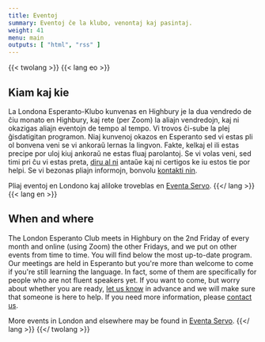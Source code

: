 ```yaml
---
title: Eventoj
summary: Eventoj ĉe la klubo, venontaj kaj pasintaj.
weight: 41
menu: main
outputs: [ "html", "rss" ]
---
```


{{< twolang >}}
  {{< lang eo >}}
## Kiam kaj kie

La Londona Esperanto-Klubo kunvenas en Highbury je la dua vendredo de ĉiu monato en Highbury, kaj rete (per Zoom) la aliajn vendredojn, kaj ni okazigas aliajn eventojn de tempo al tempo. Vi trovos ĉi-sube la plej ĝisdatigitan programon. Niaj kunvenoj okazos en Esperanto sed vi estas pli ol bonvena veni se vi ankoraŭ lernas la lingvon. Fakte, kelkaj el ili estas precipe por uloj kiuj ankoraŭ ne estas fluaj parolantoj. Se vi volas veni, sed timi pri ĉu vi estas preta, [diru al ni](../kontaktu) antaŭe kaj ni certigos ke iu estos tie por helpi. Se vi bezonas pliajn informojn, bonvolu [kontakti nin](../kontaktu).

Pliaj eventoj en Londono kaj aliloke troveblas en [Eventa Servo](https://eventaservo.org/europo/britio/londono).
  {{</ lang >}}
  {{< lang en >}}
## When and where

The London Esperanto Club meets in Highbury on the 2nd Friday of every month and online (using Zoom) the other Fridays, and we put on other events from time to time. You will find below the most up-to-date program. Our meetings are held in Esperanto but you're more than welcome to come if you're still learning the language. In fact, some of them are specifically for people who are not fluent speakers yet. If you want to come, but worry about whether you are ready, [let us know](../kontaktu) in advance and we will make sure that someone is here to help. If you need more information, please [contact us](../kontaktu).

More events in London and elsewhere may be found in [Eventa Servo](https://eventaservo.org/europo/britio/londono).
  {{</ lang >}}
{{</ twolang >}}
